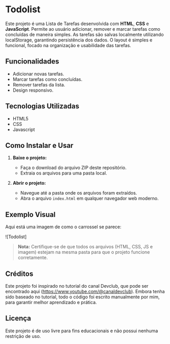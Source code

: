 
# Todolist

Este projeto é uma Lista de Tarefas desenvolvida com **HTML**, **CSS** e **JavaScript**. Permite ao usuário adicionar, remover e marcar tarefas como concluídas de maneira simples. As tarefas são salvas localmente utilizando localStorage, garantindo persistência dos dados. O layout é simples e funcional, focado na organização e usabilidade das tarefas.

## Funcionalidades

- Adicionar novas tarefas.
- Marcar tarefas como concluídas.
- Remover tarefas da lista.
- Design responsivo.

## Tecnologias Utilizadas

- HTML5
- CSS
- Javascript 

## Como Instalar e Usar

1. **Baixe o projeto:**
   - Faça o download do arquivo ZIP deste repositório.
   - Extraia os arquivos para uma pasta local.

2. **Abrir o projeto:**
   - Navegue até a pasta onde os arquivos foram extraídos.
   - Abra o arquivo `index.html` em qualquer navegador web moderno.

## Exemplo Visual

Aqui está uma imagem de como o carrossel se parece:

![Todolist]

> **Nota:** Certifique-se de que todos os arquivos (HTML, CSS, JS e imagem) estejam na mesma pasta para que o projeto funcione corretamente.

## Créditos

Este projeto foi inspirado no tutorial do canal Devclub, que pode ser encontrado aqui (https://www.youtube.com/@canaldevclub).
Embora tenha sido baseado no tutorial, todo o código foi escrito manualmente por mim, para garantir melhor aprendizado e prática.

## Licença

Este projeto é de uso livre para fins educacionais e não possui nenhuma restrição de uso.
